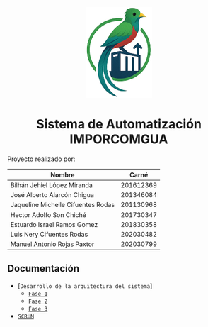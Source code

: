 <p align="center">
  <img src="./docs/assets/logo-IMPORCOMGUA.png" alt="LOGO_IMPORCOMGUA" width="150"/>
</p>
<h1 align="center">Sistema de Automatización IMPORCOMGUA</h1>


Proyecto realizado por:

| Nombre                                   | Carné     |
|------------------------------------------|-----------|
| Bilhán Jehiel López Miranda              | 201612369 |
| José Alberto Alarcón Chigua              | 201346084 |
| Jaqueline Michelle Cifuentes Rodas       | 201130968 |
| Hector Adolfo Son Chiché                 | 201730347 |
| Estuardo Israel Ramos Gomez              | 201830358 |
| Luis Nery Cifuentes Rodas                | 202030482 |
| Manuel Antonio Rojas Paxtor              | 202030799 |

## Documentación
- [`Desarrollo de la arquitectura del sistema`]
    - [`Fase 1`](./docs/phase-1/) 
    - [`Fase 2`](./docs/phase-2/) 
    - [`Fase 3`](./docs/phase-3/) 
- [`SCRUM`](./scrum/)

